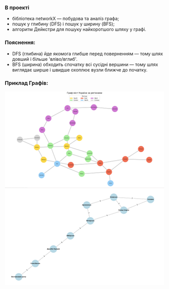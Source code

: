 ### В проекті
- бібліотека networkX — побудова та аналіз графа;
- пошук у глибину (DFS) і пошук у ширину (BFS);
- алгоритм Дейкстри для пошуку найкоротшого шляху у графі.

### Пояснення:
- DFS (глибина) йде якомога глибше перед поверненням — тому шлях довший і більше 'вліво/вглиб'.
- BFS (ширина) обходить спочатку всі сусідні вершини — тому шлях виглядає ширше і швидше охоплює вузли ближче до початку.


### Приклад Графів:
![Grath-tree](./public/Screenshot%202025-05-09%20at%2020.08.50.png)
![Grath-tree](./public/Screenshot%202025-05-09%20at%2023.17.18.png)

